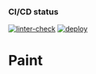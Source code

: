 ### CI/CD status
[![linter-check](https://github.com/zhenia-chugaev/paint/actions/workflows/linter-check.yml/badge.svg?branch=dev)](https://github.com/zhenia-chugaev/paint/actions/workflows/linter-check.yml)
[![deploy](https://github.com/zhenia-chugaev/paint/actions/workflows/deploy.yml/badge.svg?branch=main)](https://github.com/zhenia-chugaev/paint/actions/workflows/deploy.yml)

# Paint

